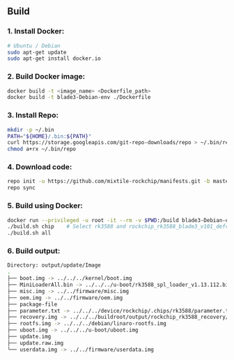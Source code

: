 ## Build

### 1. Install Docker:

```bash
# Ubuntu / Debian
sudo apt-get update
sudo apt-get install docker.io
```
### 2. Build Docker image:

```bash
docker build -t <image_name> <Dockerfile_path>
docker build -t blade3-Debian-env ./Dockerfile
```
### 3. Install Repo:

```bash
mkdir -p ~/.bin
PATH="${HOME}/.bin:${PATH}"
curl https://storage.googleapis.com/git-repo-downloads/repo > ~/.bin/repo
chmod a+rx ~/.bin/repo
```
### 4. Download code:

```bash
repo init -u https://github.com/mixtile-rockchip/manifests.git -b master -m rk3588_linux_release.xml
repo sync
```
### 5. Build using Docker:

```bash
docker run --privileged -u root -it --rm -v $PWD:/build blade3-Debian-env
./build.sh chip    # Select rk3588 and rockchip_rk3588_blade3_v101_defconfig
./build.sh all
```
### 6. Build output:

```bash
Directory: output/update/Image
.
├── boot.img -> ../../../kernel/boot.img
├── MiniLoaderAll.bin -> ../../../u-boot/rk3588_spl_loader_v1.13.112.bin
├── misc.img -> ../../firmware/misc.img
├── oem.img -> ../../firmware/oem.img
├── package-file
├── parameter.txt -> ../../../device/rockchip/.chips/rk3588/parameter.txt
├── recovery.img -> ../../../buildroot/output/rockchip_rk3588_recovery/images/recovery.img
├── rootfs.img -> ../../../debian/linaro-rootfs.img
├── uboot.img -> ../../../u-boot/uboot.img
├── update.img
├── update.raw.img
└── userdata.img -> ../../firmware/userdata.img
```
